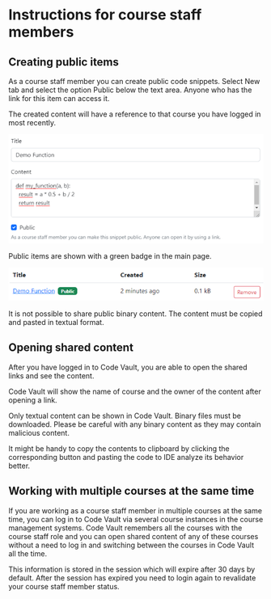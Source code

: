 # Instructions for course staff members

## Creating public items

As a course staff member you can create public code snippets. Select New tab and
select the option Public below the text area. Anyone who has the link for this
item can access it.

The created content will have a reference to that course you have logged in most
recently.

![Public item](public.png)

Public items are shown with a green badge in the main page.

![Public item](publicitem.png)

It is not possible to share public binary content. The content must be copied
and pasted in textual format.

## Opening shared content

After you have logged in to Code Vault, you are able to open the shared links
and see the content.

Code Vault will show the name of course and the owner of the content after
opening a link.

Only textual content can be shown in Code Vault. Binary files must be
downloaded. Please be careful with any binary content as they may contain
malicious content.

It might be handy to copy the contents to clipboard by clicking the
corresponding button and pasting the code to IDE analyze its behavior better.

## Working with multiple courses at the same time

If you are working as a course staff member in multiple courses at the same
time, you can log in to Code Vault via several course instances in the course
management systems. Code Vault remembers all the courses with the course staff
role and you can open shared content of any of these courses without a need to
log in and switching between the courses in Code Vault all the time.

This information is stored in the session which will expire after 30 days by
default. After the session has expired you need to login again to revalidate
your course staff member status.
